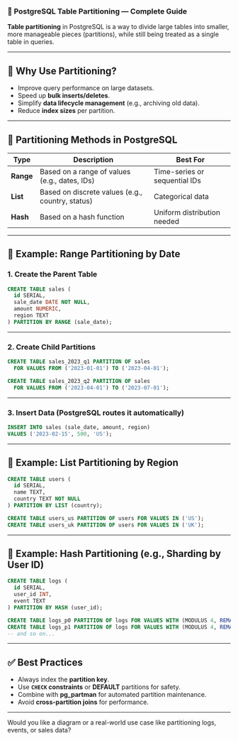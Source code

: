 ### 🧱 PostgreSQL Table Partitioning — Complete Guide

**Table partitioning** in PostgreSQL is a way to divide large tables into smaller, more manageable pieces (partitions), while still being treated as a single table in queries.

---

## 🚀 Why Use Partitioning?

* Improve query performance on large datasets.
* Speed up **bulk inserts/deletes**.
* Simplify **data lifecycle management** (e.g., archiving old data).
* Reduce **index sizes** per partition.

---

## 🔧 Partitioning Methods in PostgreSQL

| Type      | Description                                      | Best For                      |
| --------- | ------------------------------------------------ | ----------------------------- |
| **Range** | Based on a range of values (e.g., dates, IDs)    | Time-series or sequential IDs |
| **List**  | Based on discrete values (e.g., country, status) | Categorical data              |
| **Hash**  | Based on a hash function                         | Uniform distribution needed   |

---

## 📘 Example: Range Partitioning by Date

### 1. Create the Parent Table

```sql
CREATE TABLE sales (
  id SERIAL,
  sale_date DATE NOT NULL,
  amount NUMERIC,
  region TEXT
) PARTITION BY RANGE (sale_date);
```

---

### 2. Create Child Partitions

```sql
CREATE TABLE sales_2023_q1 PARTITION OF sales
  FOR VALUES FROM ('2023-01-01') TO ('2023-04-01');

CREATE TABLE sales_2023_q2 PARTITION OF sales
  FOR VALUES FROM ('2023-04-01') TO ('2023-07-01');
```

---

### 3. Insert Data (PostgreSQL routes it automatically)

```sql
INSERT INTO sales (sale_date, amount, region)
VALUES ('2023-02-15', 500, 'US');
```

---

## 📘 Example: List Partitioning by Region

```sql
CREATE TABLE users (
  id SERIAL,
  name TEXT,
  country TEXT NOT NULL
) PARTITION BY LIST (country);

CREATE TABLE users_us PARTITION OF users FOR VALUES IN ('US');
CREATE TABLE users_uk PARTITION OF users FOR VALUES IN ('UK');
```

---

## 📘 Example: Hash Partitioning (e.g., Sharding by User ID)

```sql
CREATE TABLE logs (
  id SERIAL,
  user_id INT,
  event TEXT
) PARTITION BY HASH (user_id);

CREATE TABLE logs_p0 PARTITION OF logs FOR VALUES WITH (MODULUS 4, REMAINDER 0);
CREATE TABLE logs_p1 PARTITION OF logs FOR VALUES WITH (MODULUS 4, REMAINDER 1);
-- and so on...
```

---

## ✅ Best Practices

* Always index the **partition key**.
* Use **`CHECK` constraints** or **DEFAULT** partitions for safety.
* Combine with **pg\_partman** for automated partition maintenance.
* Avoid **cross-partition joins** for performance.

---

Would you like a diagram or a real-world use case like partitioning logs, events, or sales data?
